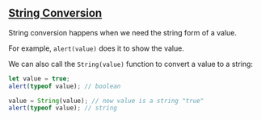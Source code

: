 
## [String Conversion](https://javascript.info/type-conversions#string-conversion)

String conversion happens when we need the string form of a value.

For example, `alert(value)` does it to show the value.

We can also call the `String(value)` function to convert a value to a string:

[](https://javascript.info/type-conversions# "run")

[](https://javascript.info/type-conversions# "open in sandbox")

```javascript
let value = true;
alert(typeof value); // boolean

value = String(value); // now value is a string "true"
alert(typeof value); // string
```

